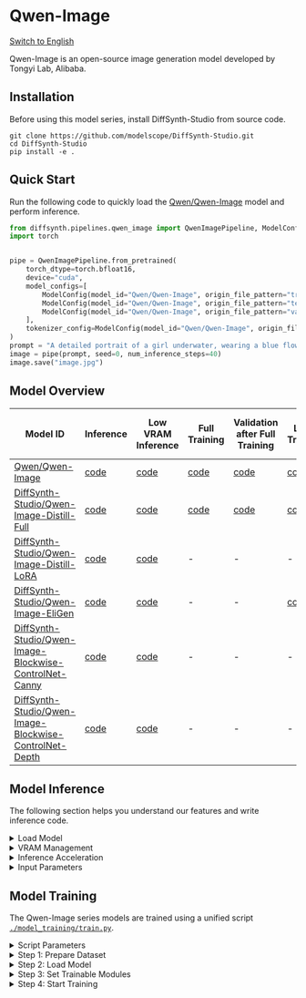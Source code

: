 # Qwen-Image

[Switch to English](./README.md)

Qwen-Image is an open-source image generation model developed by Tongyi Lab, Alibaba.

## Installation

Before using this model series, install DiffSynth-Studio from source code.

```shell
git clone https://github.com/modelscope/DiffSynth-Studio.git  
cd DiffSynth-Studio
pip install -e .
```

## Quick Start

Run the following code to quickly load the [Qwen/Qwen-Image](https://www.modelscope.cn/models/Qwen/Qwen-Image  ) model and perform inference.

```python
from diffsynth.pipelines.qwen_image import QwenImagePipeline, ModelConfig
import torch


pipe = QwenImagePipeline.from_pretrained(
    torch_dtype=torch.bfloat16,
    device="cuda",
    model_configs=[
        ModelConfig(model_id="Qwen/Qwen-Image", origin_file_pattern="transformer/diffusion_pytorch_model*.safetensors"),
        ModelConfig(model_id="Qwen/Qwen-Image", origin_file_pattern="text_encoder/model*.safetensors"),
        ModelConfig(model_id="Qwen/Qwen-Image", origin_file_pattern="vae/diffusion_pytorch_model.safetensors"),
    ],
    tokenizer_config=ModelConfig(model_id="Qwen/Qwen-Image", origin_file_pattern="tokenizer/"),
)
prompt = "A detailed portrait of a girl underwater, wearing a blue flowing dress, hair gently floating, clear light and shadow, surrounded by bubbles, calm expression, fine details, dreamy and beautiful."
image = pipe(prompt, seed=0, num_inference_steps=40)
image.save("image.jpg")
```

## Model Overview

|Model ID|Inference|Low VRAM Inference|Full Training|Validation after Full Training|LoRA Training|Validation after LoRA Training|
|-|-|-|-|-|-|-|
|[Qwen/Qwen-Image](https://www.modelscope.cn/models/Qwen/Qwen-Image)|[code](./model_inference/Qwen-Image.py)|[code](./model_inference_low_vram/Qwen-Image.py)|[code](./model_training/full/Qwen-Image.sh)|[code](./model_training/validate_full/Qwen-Image.py)|[code](./model_training/lora/Qwen-Image.sh)|[code](./model_training/validate_lora/Qwen-Image.py)|
|[DiffSynth-Studio/Qwen-Image-Distill-Full](https://www.modelscope.cn/models/DiffSynth-Studio/Qwen-Image-Distill-Full)|[code](./model_inference/Qwen-Image-Distill-Full.py)|[code](./model_inference_low_vram/Qwen-Image-Distill-Full.py)|[code](./model_training/full/Qwen-Image-Distill-Full.sh)|[code](./model_training/validate_full/Qwen-Image-Distill-Full.py)|[code](./model_training/lora/Qwen-Image-Distill-Full.sh)|[code](./model_training/validate_lora/Qwen-Image-Distill-Full.py)|
|[DiffSynth-Studio/Qwen-Image-Distill-LoRA](https://www.modelscope.cn/models/DiffSynth-Studio/Qwen-Image-Distill-LoRA)|[code](./model_inference/Qwen-Image-Distill-LoRA.py)|[code](./model_inference_low_vram/Qwen-Image-Distill-LoRA.py)|-|-|-|-|
|[DiffSynth-Studio/Qwen-Image-EliGen](https://www.modelscope.cn/models/DiffSynth-Studio/Qwen-Image-EliGen)|[code](./model_inference/Qwen-Image-EliGen.py)|[code](./model_inference_low_vram/Qwen-Image-EliGen.py)|-|-|[code](./model_training/lora/Qwen-Image-EliGen.sh)|[code](./model_training/validate_lora/Qwen-Image-EliGen.py)|
|[DiffSynth-Studio/Qwen-Image-Blockwise-ControlNet-Canny](https://modelscope.cn/models/DiffSynth-Studio/Qwen-Image-Blockwise-ControlNet-Canny)|[code](./model_inference/Qwen-Image-Blockwise-ControlNet-Canny.py)|[code](./model_inference_low_vram/Qwen-Image-Blockwise-ControlNet-Canny.py)|-|-|-|-|
|[DiffSynth-Studio/Qwen-Image-Blockwise-ControlNet-Depth](https://modelscope.cn/models/DiffSynth-Studio/Qwen-Image-Blockwise-ControlNet-Depth)|[code](./model_inference/Qwen-Image-Blockwise-ControlNet-Depth.py)|[code](./model_inference_low_vram/Qwen-Image-Blockwise-ControlNet-Depth.py)|-|-|-|-|

## Model Inference

The following section helps you understand our features and write inference code.

<details>

<summary>Load Model</summary>

Use `from_pretrained` to load the model:

```python
from diffsynth.pipelines.qwen_image import QwenImagePipeline, ModelConfig
import torch

pipe = QwenImagePipeline.from_pretrained(
    torch_dtype=torch.bfloat16,
    device="cuda",
    model_configs=[
        ModelConfig(model_id="Qwen/Qwen-Image", origin_file_pattern="transformer/diffusion_pytorch_model*.safetensors"),
        ModelConfig(model_id="Qwen/Qwen-Image", origin_file_pattern="text_encoder/model*.safetensors"),
        ModelConfig(model_id="Qwen/Qwen-Image", origin_file_pattern="vae/diffusion_pytorch_model.safetensors"),
    ],
    tokenizer_config=ModelConfig(model_id="Qwen/Qwen-Image", origin_file_pattern="tokenizer/"),
)
```

Here, `torch_dtype` and `device` set the computation precision and device. `model_configs` can be used in different ways to specify model paths:

* Download the model from [ModelScope](https://modelscope.cn/  ) and load it. In this case, fill in `model_id` and `origin_file_pattern`, for example:

```python
ModelConfig(model_id="Qwen/Qwen-Image", origin_file_pattern="transformer/diffusion_pytorch_model*.safetensors"),
```

* Load the model from a local file path. In this case, fill in `path`, for example:

```python
ModelConfig(path="models/xxx.safetensors")
```

For a single model loaded from multiple files, use a list, for example:

```python
ModelConfig(path=[
    "models/Qwen/Qwen-Image/text_encoder/model-00001-of-00004.safetensors",
    "models/Qwen/Qwen-Image/text_encoder/model-00002-of-00004.safetensors",
    "models/Qwen/Qwen-Image/text_encoder/model-00003-of-00004.safetensors",
    "models/Qwen/Qwen-Image/text_encoder/model-00004-of-00004.safetensors",
])
```

`ModelConfig` provides extra options to control model loading behavior:

* `local_model_path`: Path to save downloaded models. Default is `"./models"`.
* `skip_download`: Whether to skip downloading. Default is `False`. If your network cannot access [ModelScope](https://modelscope.cn/  ), download the required files manually and set this to `True`.

</details>


<details>

<summary>VRAM Management</summary>

DiffSynth-Studio provides fine-grained VRAM management for the Qwen-Image model. This allows the model to run on devices with low VRAM. You can enable the offload feature using the code below. It moves some model parts to CPU memory when GPU memory is limited.

```python
pipe = QwenImagePipeline.from_pretrained(
    torch_dtype=torch.bfloat16,
    device="cuda",
    model_configs=[
        ModelConfig(model_id="Qwen/Qwen-Image", origin_file_pattern="transformer/diffusion_pytorch_model*.safetensors", offload_device="cpu"),
        ModelConfig(model_id="Qwen/Qwen-Image", origin_file_pattern="text_encoder/model*.safetensors", offload_device="cpu"),
        ModelConfig(model_id="Qwen/Qwen-Image", origin_file_pattern="vae/diffusion_pytorch_model.safetensors", offload_device="cpu"),
    ],
    tokenizer_config=ModelConfig(model_id="Qwen/Qwen-Image", origin_file_pattern="tokenizer/"),
)
pipe.enable_vram_management()
```

FP8 quantization is also supported:

```python
pipe = QwenImagePipeline.from_pretrained(
    torch_dtype=torch.bfloat16,
    device="cuda",
    model_configs=[
        ModelConfig(model_id="Qwen/Qwen-Image", origin_file_pattern="transformer/diffusion_pytorch_model*.safetensors", offload_dtype=torch.float8_e4m3fn),
        ModelConfig(model_id="Qwen/Qwen-Image", origin_file_pattern="text_encoder/model*.safetensors", offload_dtype=torch.float8_e4m3fn),
        ModelConfig(model_id="Qwen/Qwen-Image", origin_file_pattern="vae/diffusion_pytorch_model.safetensors", offload_dtype=torch.float8_e4m3fn),
    ],
    tokenizer_config=ModelConfig(model_id="Qwen/Qwen-Image", origin_file_pattern="tokenizer/"),
)
pipe.enable_vram_management()
```

You can use FP8 quantization and offload at the same time:

```python
pipe = QwenImagePipeline.from_pretrained(
    torch_dtype=torch.bfloat16,
    device="cuda",
    model_configs=[
        ModelConfig(model_id="Qwen/Qwen-Image", origin_file_pattern="transformer/diffusion_pytorch_model*.safetensors", offload_device="cpu", offload_dtype=torch.float8_e4m3fn),
        ModelConfig(model_id="Qwen/Qwen-Image", origin_file_pattern="text_encoder/model*.safetensors", offload_device="cpu", offload_dtype=torch.float8_e4m3fn),
        ModelConfig(model_id="Qwen/Qwen-Image", origin_file_pattern="vae/diffusion_pytorch_model.safetensors", offload_device="cpu", offload_dtype=torch.float8_e4m3fn),
    ],
    tokenizer_config=ModelConfig(model_id="Qwen/Qwen-Image", origin_file_pattern="tokenizer/"),
)
pipe.enable_vram_management()
```

FP8 quantization can greatly reduce VRAM use, but it does not speed up inference. Some models may have quality issues like blur, tearing, or distortion when using FP8. Use FP8 with care.

After enabling VRAM management, the framework will automatically choose a memory strategy based on free VRAM. The `enable_vram_management` function has the following options to control this strategy:

* `vram_limit`: VRAM usage limit in GB. By default, it uses all free VRAM on the device. Note that this is not a strict limit. If the set limit is too low but actual free VRAM is enough, the model will run with minimal VRAM use. Set it to 0 for the smallest possible VRAM use.
* `vram_buffer`: VRAM buffer size in GB. Default is 0.5GB. A buffer is needed because large network layers may use more VRAM than expected during loading. The best value is the VRAM size of the largest model layer.
* `num_persistent_param_in_dit`: Number of parameters to keep in VRAM in the DiT model. Default is no limit. This option will be removed in the future. Do not rely on it.
* `enable_dit_fp8_computation`: Whether to enable FP8 computation in the DiT model. This is only applicable to GPUs that support FP8 operations (e.g., H200, etc.). Disabled by default.

</details>


<details>

<summary>Inference Acceleration</summary>

* FP8 Quantization: Choose the appropriate quantization method based on your hardware and requirements.
    * GPUs that do not support FP8 computation (e.g., A100, 4090, etc.): FP8 quantization will only reduce VRAM usage without speeding up inference. Code: [./model_inference_low_vram/Qwen-Image.py](./model_inference_low_vram/Qwen-Image.py)
    * GPUs that support FP8 operations (e.g., H200, etc.): Please install [Flash Attention 3](https://github.com/Dao-AILab/flash-attention). Otherwise, FP8 acceleration will only apply to Linear layers.
        * Faster inference but higher VRAM usage: Use [./accelerate/Qwen-Image-FP8.py](./accelerate/Qwen-Image-FP8.py)
        * Slightly slower inference but lower VRAM usage: Use [./accelerate/Qwen-Image-FP8-offload.py](./accelerate/Qwen-Image-FP8-offload.py)
* Distillation acceleration: We trained two distillation models for fast inference at `cfg_scale=1` and `num_inference_steps=15`.
    * [DiffSynth-Studio/Qwen-Image-Distill-Full](https://www.modelscope.cn/models/DiffSynth-Studio/Qwen-Image-Distill-Full): Full distillation version. Better image quality but lower LoRA compatibility. Use [./model_inference/Qwen-Image-Distill-Full.py](./model_inference/Qwen-Image-Distill-Full.py).
    * [DiffSynth-Studio/Qwen-Image-Distill-LoRA](https://www.modelscope.cn/models/DiffSynth-Studio/Qwen-Image-Distill-LoRA): LoRA distillation version. Slightly lower image quality but better LoRA compatibility. Use [./model_inference/Qwen-Image-Distill-LoRA.py](./model_inference/Qwen-Image-Distill-LoRA.py).

</details>


<details>

<summary>Input Parameters</summary>

The pipeline supports the following input parameters during inference:

* `prompt`: Text prompt that describes what should appear in the image.
* `negative_prompt`: Negative prompt that describes what should not appear in the image. Default is `""`.
* `cfg_scale`: Parameter for classifier-free guidance. Default is 1. It takes effect when set to a value greater than 1.
* `input_image`: Input image for image-to-image generation. Used with `denoising_strength`.
* `denoising_strength`: Denoising strength, range from 0 to 1. Default is 1. When close to 0, the output image is similar to the input. When close to 1, the output is more different. Do not set this to a non-1 value if `input_image` is not given.
* `height`: Image height. Must be a multiple of 16.
* `width`: Image width. Must be a multiple of 16.
* `seed`: Random seed. Default is `None`, meaning fully random.
* `rand_device`: Device for generating random noise. Default is `"cpu"`. Setting it to `"cuda"` may lead to different results on different GPUs.
* `num_inference_steps`: Number of inference steps. Default is 30.
* `tiled`: Whether to enable tiled VAE inference. Default is `False`. Set to `True` to reduce VRAM use in VAE encoding/decoding. This causes small errors and slightly longer inference time.
* `tile_size`: Tile size for VAE encoding/decoding. Default is 128. Only works when `tiled=True`.
* `tile_stride`: Tile stride for VAE encoding/decoding. Default is 64. Only works when `tiled=True`. Must be less than or equal to `tile_size`.
* `progress_bar_cmd`: Progress bar display. Default is `tqdm.tqdm`. Set to `lambda x: x` to hide the progress bar.

</details>


## Model Training

The Qwen-Image series models are trained using a unified script [`./model_training/train.py`](./model_training/train.py).

<details>

<summary>Script Parameters</summary>

The script includes the following parameters:

* Dataset
  * `--dataset_base_path`: Root path of the dataset.
  * `--dataset_metadata_path`: Path to the dataset metadata file.
  * `--max_pixels`: Maximum pixel area. Default is 1024*1024. When dynamic resolution is enabled, any image with resolution higher than this will be resized down.
  * `--height`: Height of image or video. Leave `height` and `width` empty to enable dynamic resolution.
  * `--width`: Width of image or video. Leave `height` and `width` empty to enable dynamic resolution.
  * `--data_file_keys`: Data file keys in metadata. Separate with commas.
  * `--dataset_repeat`: Number of times the dataset repeats per epoch.
  * `--dataset_num_workers`: Number of workers for data loading.
* Model
  * `--model_paths`: Model paths to load. In JSON format.
  * `--model_id_with_origin_paths`: Model ID with original paths, e.g., Qwen/Qwen-Image:transformer/diffusion_pytorch_model*.safetensors. Separate with commas.
  * `--tokenizer_path`: Tokenizer path. Leave empty to auto-download.
* Training
  * `--learning_rate`: Learning rate.
  * `--weight_decay`: Weight decay.
  * `--num_epochs`: Number of epochs.
  * `--output_path`: Save path.
  * `--remove_prefix_in_ckpt`: Remove prefix in checkpoint.
  * `--save_steps`: Number of checkpoint saving invervals. If None, checkpoints will be saved every epoch.
  * `--find_unused_parameters`: Whether to find unused parameters in DDP.
* Trainable Modules
  * `--trainable_models`: Models to train, e.g., dit, vae, text_encoder.
  * `--lora_base_model`: Which model to add LoRA to.
  * `--lora_target_modules`: Which layers to add LoRA to.
  * `--lora_rank`: Rank of LoRA.
  * `--lora_checkpoint`: Path to the LoRA checkpoint. If provided, LoRA will be loaded from this checkpoint.
* Extra Model Inputs
  * `--extra_inputs`: Extra model inputs, separated by commas.
* VRAM Management
  * `--use_gradient_checkpointing`: Whether to enable gradient checkpointing.
  * `--use_gradient_checkpointing_offload`: Whether to offload gradient checkpointing to CPU memory.
  * `--gradient_accumulation_steps`: Number of gradient accumulation steps.

In addition, the training framework is built on [`accelerate`](https://huggingface.co/docs/accelerate/index). Run `accelerate config` before training to set GPU-related settings. For some training tasks (e.g., full training of 20B model), we provide suggested `accelerate` config files. Check the corresponding training script for details.

</details>


<details>

<summary>Step 1: Prepare Dataset</summary>

The dataset contains a set of files. We suggest organizing your dataset like this:

```
data/example_image_dataset/
├── metadata.csv
├── image1.jpg
└── image2.jpg
```

Here, `image1.jpg` and `image2.jpg` are image files for training, and `metadata.csv` is a metadata list, for example:

```
image,prompt
image1.jpg,"a cat is sleeping"
image2.jpg,"a dog is running"
```

We have built a sample image dataset for your testing. Use the following command to download it:

```shell
modelscope download --dataset DiffSynth-Studio/example_image_dataset --local_dir ./data/example_image_dataset
```

The dataset supports multiple image formats: `"jpg", "jpeg", "png", "webp"`.

Image size can be controlled by script parameters `--height` and `--width`. When `--height` and `--width` are empty, dynamic resolution is enabled. Images will be trained using their original sizes.

**We strongly recommend using fixed resolution for training, as multi-GPU training may have load balancing issues with dynamic resolution.**

</details>


<details>

<summary>Step 2: Load Model</summary>

Similar to model loading during inference, you can set the model to load directly by model ID. For example, during inference we load the model like this:

```python
model_configs=[
    ModelConfig(model_id="Qwen/Qwen-Image", origin_file_pattern="transformer/diffusion_pytorch_model*.safetensors"),
    ModelConfig(model_id="Qwen/Qwen-Image", origin_file_pattern="text_encoder/model*.safetensors"),
    ModelConfig(model_id="Qwen/Qwen-Image", origin_file_pattern="vae/diffusion_pytorch_model.safetensors"),
]
```

Then during training, use the following parameter to load the same models:

```shell
--model_id_with_origin_paths "Qwen/Qwen-Image:transformer/diffusion_pytorch_model*.safetensors,Qwen/Qwen-Image:text_encoder/model*.safetensors,Qwen/Qwen-Image:vae/diffusion_pytorch_model.safetensors"
```

If you want to load the model from local files, for example, during inference:

```python
model_configs=[
    ModelConfig([
        "models/Qwen/Qwen-Image/transformer/diffusion_pytorch_model-00001-of-00009.safetensors",
        "models/Qwen/Qwen-Image/transformer/diffusion_pytorch_model-00002-of-00009.safetensors",
        "models/Qwen/Qwen-Image/transformer/diffusion_pytorch_model-00003-of-00009.safetensors",
        "models/Qwen/Qwen-Image/transformer/diffusion_pytorch_model-00004-of-00009.safetensors",
        "models/Qwen/Qwen-Image/transformer/diffusion_pytorch_model-00005-of-00009.safetensors",
        "models/Qwen/Qwen-Image/transformer/diffusion_pytorch_model-00006-of-00009.safetensors",
        "models/Qwen/Qwen-Image/transformer/diffusion_pytorch_model-00007-of-00009.safetensors",
        "models/Qwen/Qwen-Image/transformer/diffusion_pytorch_model-00008-of-00009.safetensors",
        "models/Qwen/Qwen-Image/transformer/diffusion_pytorch_model-00009-of-00009.safetensors"
    ]),
    ModelConfig([
        "models/Qwen/Qwen-Image/text_encoder/model-00001-of-00004.safetensors",
        "models/Qwen/Qwen-Image/text_encoder/model-00002-of-00004.safetensors",
        "models/Qwen/Qwen-Image/text_encoder/model-00003-of-00004.safetensors",
        "models/Qwen/Qwen-Image/text_encoder/model-00004-of-00004.safetensors"
    ]),
    ModelConfig("models/Qwen/Qwen-Image/vae/diffusion_pytorch_model.safetensors")
]
```

Then during training, set it as:

```shell
--model_paths '[
    [
        "models/Qwen/Qwen-Image/transformer/diffusion_pytorch_model-00001-of-00009.safetensors",
        "models/Qwen/Qwen-Image/transformer/diffusion_pytorch_model-00002-of-00009.safetensors",
        "models/Qwen/Qwen-Image/transformer/diffusion_pytorch_model-00003-of-00009.safetensors",
        "models/Qwen/Qwen-Image/transformer/diffusion_pytorch_model-00004-of-00009.safetensors",
        "models/Qwen/Qwen-Image/transformer/diffusion_pytorch_model-00005-of-00009.safetensors",
        "models/Qwen/Qwen-Image/transformer/diffusion_pytorch_model-00006-of-00009.safetensors",
        "models/Qwen/Qwen-Image/transformer/diffusion_pytorch_model-00007-of-00009.safetensors",
        "models/Qwen/Qwen-Image/transformer/diffusion_pytorch_model-00008-of-00009.safetensors",
        "models/Qwen/Qwen-Image/transformer/diffusion_pytorch_model-00009-of-00009.safetensors"
    ],
    [
        "models/Qwen/Qwen-Image/text_encoder/model-00001-of-00004.safetensors",
        "models/Qwen/Qwen-Image/text_encoder/model-00002-of-00004.safetensors",
        "models/Qwen/Qwen-Image/text_encoder/model-00003-of-00004.safetensors",
        "models/Qwen/Qwen-Image/text_encoder/model-00004-of-00004.safetensors"
    ],
    "models/Qwen/Qwen-Image/vae/diffusion_pytorch_model.safetensors"
]' \
```

</details>


<details>

<summary>Step 3: Set Trainable Modules</summary>

The training framework supports training base models or LoRA models. Here are some examples:

* Full training of DiT part: `--trainable_models dit`
* Train LoRA on DiT part: `--lora_base_model dit --lora_target_modules "to_q,to_k,to_v,add_q_proj,add_k_proj,add_v_proj,to_out.0,to_add_out,img_mlp.net.2,img_mod.1,txt_mlp.net.2,txt_mod.1" --lora_rank 32`

Also, since the training script loads multiple modules (text encoder, dit, vae), you need to remove prefixes when saving model files. For example, when fully training the DiT part or training LoRA on DiT, set `--remove_prefix_in_ckpt pipe.dit.`

</details>


<details>

<summary>Step 4: Start Training</summary>

We have written training commands for each model. Please refer to the table at the start of this document.

</details>
